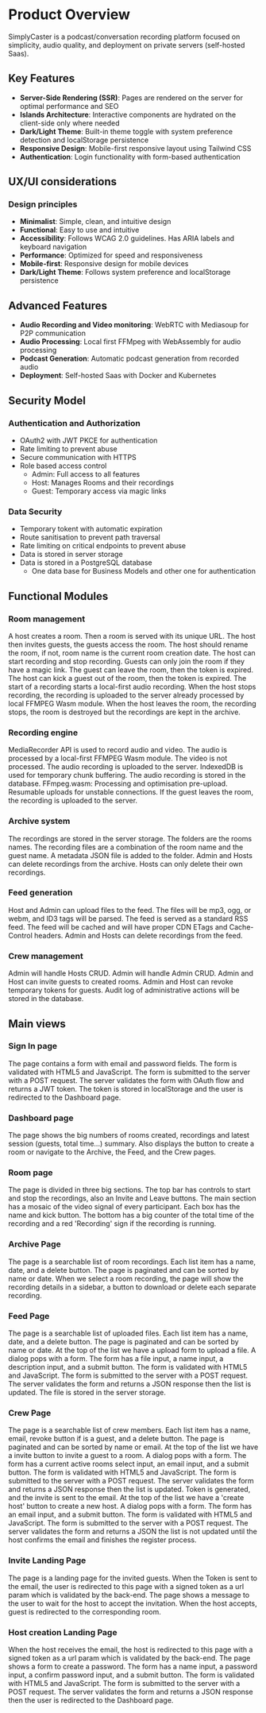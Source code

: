 # Product Overview

SimplyCaster is a podcast/conversation recording platform focused on simplicity,
audio quality, and deployment on private servers (self-hosted Saas).

## Key Features

- **Server-Side Rendering (SSR)**: Pages are rendered on the server for optimal
  performance and SEO
- **Islands Architecture**: Interactive components are hydrated on the
  client-side only where needed
- **Dark/Light Theme**: Built-in theme toggle with system preference detection
  and localStorage persistence
- **Responsive Design**: Mobile-first responsive layout using Tailwind CSS
- **Authentication**: Login functionality with form-based authentication

## UX/UI considerations

### Design principles

- **Minimalist**: Simple, clean, and intuitive design
- **Functional**: Easy to use and intuitive
- **Accessibility**: Follows WCAG 2.0 guidelines. Has ARIA labels and keyboard
  navigation
- **Performance**: Optimized for speed and responsiveness
- **Mobile-first**: Responsive design for mobile devices
- **Dark/Light Theme**: Follows system preference and localStorage persistence

## Advanced Features

- **Audio Recording and Video monitoring**: WebRTC with Mediasoup for P2P
  communication
- **Audio Processing**: Local first FFMpeg with WebAssembly for audio processing
- **Podcast Generation**: Automatic podcast generation from recorded audio
- **Deployment**: Self-hosted Saas with Docker and Kubernetes

## Security Model

### Authentication and Authorization

- OAuth2 with JWT PKCE for authentication
- Rate limiting to prevent abuse
- Secure communication with HTTPS
- Role based access control
  - Admin: Full access to all features
  - Host: Manages Rooms and their recordings
  - Guest: Temporary access via magic links

### Data Security

- Temporary tokent with automatic expiration
- Route sanitisation to prevent path traversal
- Rate limiting on critical endpoints to prevent abuse
- Data is stored in server storage
- Data is stored in a PostgreSQL database
  - One data base for Business Models and other one for authentication

## Functional Modules

### Room management

A host creates a room. Then a room is served with its unique URL. The host then
invites guests, the guests access the room. The host should rename the room, if
not, room name is the current room creation date. The host can start recording
and stop recording. Guests can only join the room if they have a magic link. The
guest can leave the room, then the token is expired. The host can kick a guest
out of the room, then the token is expired. The start of a recording starts a
local-first audio recording. When the host stops recording, the recording is
uploaded to the server already processed by local FFMPEG Wasm module. When the
host leaves the room, the recording stops, the room is destroyed but the
recordings are kept in the archive.

### Recording engine

MediaRecorder API is used to record audio and video. The audio is processed by a
local-first FFMPEG Wasm module. The video is not processed. The audio recording
is uploaded to the server. IndexedDB is used for temporary chunk buffering. The
audio recording is stored in the database. FFmpeg.wasm: Processing and
optimisation pre-upload. Resumable uploads for unstable connections. If the
guest leaves the room, the recording is uploaded to the server.

### Archive system

The recordings are stored in the server storage. The folders are the rooms
names. The recording files are a combination of the room name and the guest
name. A metadata JSON file is added to the folder. Admin and Hosts can delete
recordings from the archive. Hosts can only delete their own recordings.

### Feed generation

Host and Admin can upload files to the feed. The files will be mp3, ogg, or
webm, and ID3 tags will be parsed. The feed is served as a standard RSS feed.
The feed will be cached and will have proper CDN ETags and Cache-Control
headers. Admin and Hosts can delete recordings from the feed.

### Crew management

Admin will handle Hosts CRUD. Admin will handle Admin CRUD. Admin and Host can
invite guests to created rooms. Admin and Host can revoke temporary tokens for
guests. Audit log of administrative actions will be stored in the database.

## Main views

### Sign In page

The page contains a form with email and password fields. The form is validated
with HTML5 and JavaScript. The form is submitted to the server with a POST
request. The server validates the form with OAuth flow and returns a JWT token.
The token is stored in localStorage and the user is redirected to the Dashboard
page.

### Dashboard page

The page shows the big numbers of rooms created, recordings and latest session
(guests, total time...) summary. Also displays the button to create a room or
navigate to the Archive, the Feed, and the Crew pages.

### Room page

The page is divided in three big sections. The top bar has controls to start and
stop the recordings, also an Invite and Leave buttons. The main section has a
mosaic of the video signal of every participant. Each box has the name and kick
button. The bottom has a big counter of the total time of the recording and a
red 'Recording' sign if the recording is running.

### Archive Page

The page is a searchable list of room recordings. Each list item has a name,
date, and a delete button. The page is paginated and can be sorted by name or
date. When we select a room recording, the page will show the recording details
in a sidebar, a button to download or delete each separate recording.

### Feed Page

The page is a searchable list of uploaded files. Each list item has a name,
date, and a delete button. The page is paginated and can be sorted by name or
date. At the top of the list we have a upload form to upload a file. A dialog
pops with a form. The form has a file input, a name input, a description input,
and a submit button. The form is validated with HTML5 and JavaScript. The form
is submitted to the server with a POST request. The server validates the form
and returns a JSON response then the list is updated. The file is stored in the
server storage.

### Crew Page

The page is a searchable list of crew members. Each list item has a name, email,
revoke button if is a guest, and a delete button. The page is paginated and can
be sorted by name or email. At the top of the list we have a invite button to
invite a guest to a room. A dialog pops with a form. The form has a current
active rooms select input, an email input, and a submit button. The form is
validated with HTML5 and JavaScript. The form is submitted to the server with a
POST request. The server validates the form and returns a JSON response then the
list is updated. Token is generated, and the invite is sent to the email. At the
top of the list we have a 'create host' button to create a new host. A dialog
pops with a form. The form has an email input, and a submit button. The form is
validated with HTML5 and JavaScript. The form is submitted to the server with a
POST request. The server validates the form and returns a JSON the list is not
updated until the host confirms the email and finishes the register process.

### Invite Landing Page

The page is a landing page for the invited guests. When the Token is sent to the
email, the user is redirected to this page with a signed token as a url param which is validated by the back-end.
The page shows a message to the user
to wait for the host to accept the invitation. When the host accepts, guest is
redirected to the corresponding room.

### Host creation Landing Page

When the host receives the email, the host is redirected to this page with a signed token as a url param which is validated by the back-end.
The page shows a form to create a password. The form has a name input, a password input,
a confirm password input, and a submit button. The form is validated with HTML5
and JavaScript. The form is submitted to the server with a POST request. The
server validates the form and returns a JSON response then the user is
redirected to the Dashboard page.
